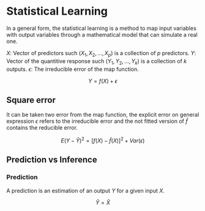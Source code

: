 # Statistical Learning

In a general form, the statistical learning is a method to map input variables with output variables through a mathematical model that can simulate a real one. 

$X$: Vector of predictors such $(X_1,X_2,...,X_p)$ is a collection of $p$ predictors.
$Y$: Vector of the quantitive response such $(Y_1,Y_2,...,Y_k)$ is a collection of $k$ outputs.
$\epsilon$: The irreducible error of the map function.

$$Y = f(X)+\epsilon$$

## Square error

It can be taken two error from the map function, the explicit error on general expression $\epsilon$ refers to the irreducible error and the not fitted version of $\hat{f}$ contains the reducible error.

$$E(Y-\hat{Y})^2 = [f(X)-\hat{f}(X)]^2+Var(\epsilon)$$

## Prediction vs Inference

### Prediction

A prediction is an estimation of an output $Y$ for a given input $X$.

$$ \hat{Y} = \hat{X} $$

